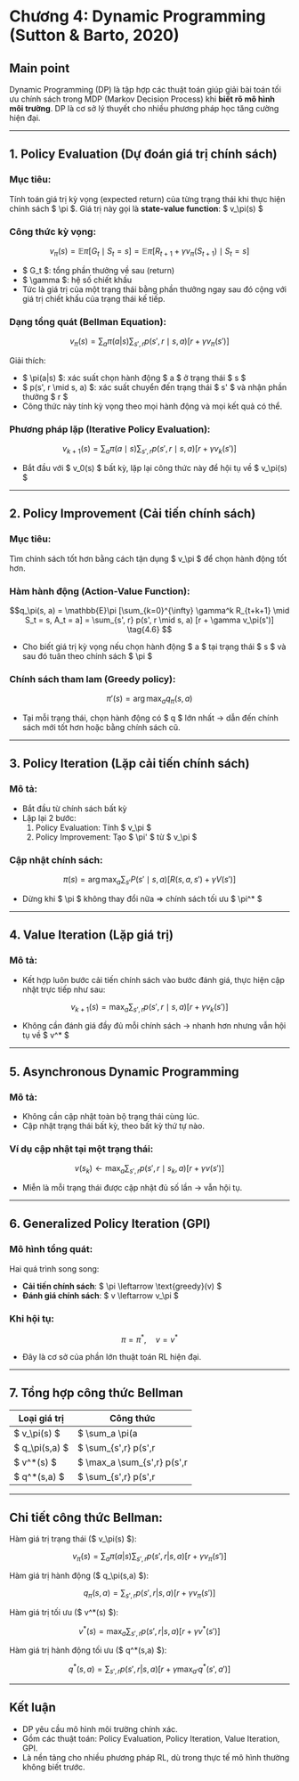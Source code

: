 # Chương 4: Dynamic Programming (Sutton & Barto, 2020)

##  Main point
Dynamic Programming (DP) là tập hợp các thuật toán giúp giải bài toán tối ưu chính sách trong MDP (Markov Decision Process) khi **biết rõ mô hình môi trường**. DP là cơ sở lý thuyết cho nhiều phương pháp học tăng cường hiện đại.

---

## 1. Policy Evaluation (Dự đoán giá trị chính sách)

### Mục tiêu:
Tính toán giá trị kỳ vọng (expected return) của từng trạng thái khi thực hiện chính sách $ \pi $. Giá trị này gọi là **state-value function**: $ v_\pi(s) $

### Công thức kỳ vọng:

$$ v_\pi(s) = \mathbb{E}\pi [ G_t \mid S_t = s ] = \mathbb{E}\pi [ R_{t+1} + \gamma v_\pi(S_{t+1}) \mid S_t = s ] $$

- $ G_t $: tổng phần thưởng về sau (return)
- $ \gamma $: hệ số chiết khấu
- Tức là giá trị của một trạng thái bằng phần thưởng ngay sau đó cộng với giá trị chiết khấu của trạng thái kế tiếp.

### Dạng tổng quát (Bellman Equation):

$$ v_\pi(s) = \sum_a \pi(a|s) \sum_{s',r} p(s', r \mid s, a) [r + \gamma v_\pi(s')] $$

Giải thích:
- $ \pi(a|s) $: xác suất chọn hành động $ a $ ở trạng thái $ s $
- $ p(s', r \mid s, a) $: xác suất chuyển đến trạng thái $ s' $ và nhận phần thưởng $ r $
- Công thức này tính kỳ vọng theo mọi hành động và mọi kết quả có thể.

### Phương pháp lặp (Iterative Policy Evaluation):

$$
v_{k+1}(s) = \sum_a \pi(a \mid s) \sum_{s', r} p(s', r \mid s, a) \left[ r + \gamma v_k(s') \right]
\tag{4.5}
$$

- Bắt đầu với $ v_0(s) $ bất kỳ, lặp lại công thức này để hội tụ về $ v_\pi(s) $

----

## 2. Policy Improvement (Cải tiến chính sách)

### Mục tiêu:
Tìm chính sách tốt hơn bằng cách tận dụng $ v_\pi $ để chọn hành động tốt hơn.

### Hàm hành động (Action-Value Function):

$$q_\pi(s, a) = \mathbb{E}\pi [\sum_{k=0}^{\infty} \gamma^k R_{t+k+1} \mid S_t = s, A_t = a] = \sum_{s', r} p(s', r \mid s, a) [r + \gamma v_\pi(s')] \tag{4.6} $$

- Cho biết giá trị kỳ vọng nếu chọn hành động $ a $ tại trạng thái $ s $ và sau đó tuân theo chính sách $ \pi $

### Chính sách tham lam (Greedy policy):

$$\pi'(s) = \arg\max_a q_\pi(s, a) \tag{4.9} $$

- Tại mỗi trạng thái, chọn hành động có $ q $ lớn nhất → dẫn đến chính sách mới tốt hơn hoặc bằng chính sách cũ.

---

## 3. Policy Iteration (Lặp cải tiến chính sách)

### Mô tả:
- Bắt đầu từ chính sách bất kỳ
- Lặp lại 2 bước:
  1. Policy Evaluation: Tính $ v_\pi $
  2. Policy Improvement: Tạo $ \pi' $ từ $ v_\pi $

### Cập nhật chính sách:

$$
\pi(s) = \arg\max_a \sum_{s'} P(s'\mid s, a) [R(s,a,s') + \gamma V(s')]
$$

- Dừng khi $ \pi $ không thay đổi nữa ⇒ chính sách tối ưu $ \pi^* $

---

## 4. Value Iteration (Lặp giá trị)

### Mô tả:
- Kết hợp luôn bước cải tiến chính sách vào bước đánh giá, thực hiện cập nhật trực tiếp như sau:

$$v_{k+1}(s) = \max_a \sum_{s', r} p(s', r \mid s, a) [r + \gamma v_k(s')] \tag{4.10} $$

- Không cần đánh giá đầy đủ mỗi chính sách → nhanh hơn nhưng vẫn hội tụ về $ v^* $

---

## 5. Asynchronous Dynamic Programming

### Mô tả:
- Không cần cập nhật toàn bộ trạng thái cùng lúc.
- Cập nhật trạng thái bất kỳ, theo bất kỳ thứ tự nào.

### Ví dụ cập nhật tại một trạng thái:

$$v(s_k) \leftarrow \max_a \sum_{s', r} p(s', r \mid s_k, a) [r + \gamma v(s')] $$

- Miễn là mỗi trạng thái được cập nhật đủ số lần → vẫn hội tụ.

---

## 6. Generalized Policy Iteration (GPI)

### Mô hình tổng quát:
Hai quá trình song song:
- **Cải tiến chính sách**: $ \pi \leftarrow \text{greedy}(v) $
- **Đánh giá chính sách**: $ v \leftarrow v_\pi $

### Khi hội tụ:
$$
\pi = \pi^*, \quad v = v^*
$$

- Đây là cơ sở của phần lớn thuật toán RL hiện đại.

---

## 7. Tổng hợp công thức Bellman

| Loại giá trị         | Công thức                                                                 |
|----------------------|---------------------------------------------------------------------------|
| $ v_\pi(s) $    | $ \sum_a \pi(a|s) \sum_{s',r} p(s',r|s,a)[r + \gamma v_\pi(s')] $ |
| $ q_\pi(s,a) $  | $ \sum_{s',r} p(s',r|s,a)[r + \gamma v_\pi(s')] $                   |
| $ v^*(s) $       | $ \max_a \sum_{s',r} p(s',r|s,a)[r + \gamma v^*(s')] $              |
| $ q^*(s,a) $     | $ \sum_{s',r} p(s',r|s,a)[r + \gamma \max_{a'} q^*(s',a')] $        |

---

## Chi tiết công thức Bellman:

Hàm giá trị trạng thái ($ v_\pi(s) $):

```math
v_\pi(s) = \sum_a \pi(a|s) \sum_{s',r} p(s',r|s,a)[r + \gamma v_\pi(s')]
```

Hàm giá trị hành động ($ q_\pi(s,a) $):

```math
q_\pi(s,a) = \sum_{s',r} p(s',r|s,a)[r + \gamma v_\pi(s')]
```

Hàm giá trị tối ưu ($ v^*(s) $):

```math
v^*(s) = \max_a \sum_{s',r} p(s',r|s,a)[r + \gamma v^*(s')]
```

Hàm giá trị hành động tối ưu ($ q^*(s,a) $):

```math
q^*(s,a) = \sum_{s',r} p(s',r|s,a)[r + \gamma \max_{a'} q^*(s',a')]
```

---

## Kết luận

- DP yêu cầu mô hình môi trường chính xác.
- Gồm các thuật toán: Policy Evaluation, Policy Iteration, Value Iteration, GPI.
- Là nền tảng cho nhiều phương pháp RL, dù trong thực tế mô hình thường không biết trước.

